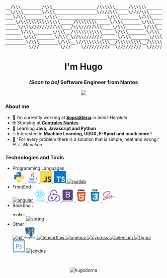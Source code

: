 <pre align="center">
__/\\\________/\\\_________________/\\\\\\_____/\\\\\\________________________/\\\\____________
__\/\\\_______\/\\\________________\////\\\____\////\\\________________________/\\\\___________
___\/\\\_______\/\\\___________________\/\\\_______\/\\\________________________/\\\\__________
____\/\\\\\\\\\\\\\\\_____/\\\\\\\\_____\/\\\_______\/\\\________/\\\\\__________/\\\\_________
_____\/\\\/////////\\\___/\\\/////\\\____\/\\\_______\/\\\______/\\\///\\\________/\\\\________
______\/\\\_______\/\\\__/\\\\\\\\\\\_____\/\\\_______\/\\\_____/\\\____\\\\_______////________
_______\/\\\_______\/\\\_\//\\///////______\/\\\_______\/\\\____\//\\\___\\\___________________
________\/\\\_______\/\\\__\//\\\\\\\\\\__/\\\\\\\\\__/\\\\\\\\\__\///\\\\\/__________/\\\_____
_________\///________\///____\//////////__\/////////__\/////////_____\/////___________\///_____
</pre>

<h1 align="center">I'm Hugo</h1>
<h3 align="center"><i>(Soon to be) </i>Software Engineer from Nantes</h3>

<p align="center">
  <a href="https://www.linkedin.com/in/hugodorne/">
    <img src="https://img.shields.io/badge/LinkedIn-0077B5?logo=linkedin">
  </a>
</p>

<h3>About me</h3>
<ul>
    <li> 🔭 I’m currently working at <b><a href="https://www.soprasteria.com/">SopraSteria</a></b> in <i>Saint-Herblain</i></li>
    <li> 🤓 Studying at <b><a href="https://www.ec-nantes.fr/english-version">Centrales Nantes</a></b> </li>
    <li> 🌱 Learning <b>Java, Javascript and Python</b> </li>
    <li> 🔥 Interested in <b>Machine Learning, UI/UX, E-Sport and much more !</b></li>
    <li> 📜 "For every problem there is a solution that is simple, neat and wrong." <i>H. L. Mencken</i></li>
</ul>

<h3 align="left">Technologies and Tools</h3>
<ul>
    <li>Programming Languages :</li>
    <a href="https://www.python.org" target="_blank"> <img src="https://raw.githubusercontent.com/devicons/devicon/master/icons/python/python-original.svg" alt="python" width="40" height="40"/> </a>
    <a href="https://www.java.com" target="_blank"> <img src="https://raw.githubusercontent.com/devicons/devicon/master/icons/java/java-original.svg" alt="java" width="40" height="40"/> </a>
    <a href="https://developer.mozilla.org/en-US/docs/Web/JavaScript" target="_blank"> <img src="https://raw.githubusercontent.com/devicons/devicon/master/icons/javascript/javascript-original.svg" alt="javascript" width="40" height="40"/> </a>
    <a href="https://www.typescriptlang.org/" target="_blank"> <img src="https://raw.githubusercontent.com/devicons/devicon/master/icons/typescript/typescript-original.svg" alt="typescript" width="40" height="40"/> </a>
    <a href="https://www.mathworks.com/" target="_blank"> <img src="https://upload.wikimedia.org/wikipedia/commons/2/21/Matlab_Logo.png" alt="matlab" width="40" height="40"/></a>
    <li>FrontEnd :</li>
    <a href="https://angular.io" target="_blank"> <img src="https://angular.io/assets/images/logos/angular/angular.svg" alt="angular" width="40" height="40"/> </a>
    <a href="https://reactjs.org/" target="_blank"> <img src="https://raw.githubusercontent.com/devicons/devicon/master/icons/react/react-original-wordmark.svg" alt="react" width="40" height="40"/> </a>
    <a href="https://redux.js.org" target="_blank"> <img src="https://raw.githubusercontent.com/devicons/devicon/master/icons/redux/redux-original.svg" alt="redux" width="40" height="40"/> </a>    
    <a href="https://getbootstrap.com" target="_blank"> <img src="https://raw.githubusercontent.com/devicons/devicon/master/icons/bootstrap/bootstrap-plain-wordmark.svg" alt="bootstrap" width="40" height="40"/> </a>
    <a href="https://www.w3.org/html/" target="_blank"> <img src="https://raw.githubusercontent.com/devicons/devicon/master/icons/html5/html5-original-wordmark.svg" alt="html5" width="40" height="40"/> </a>
    <a href="https://www.w3schools.com/css/" target="_blank"> <img src="https://raw.githubusercontent.com/devicons/devicon/master/icons/css3/css3-original-wordmark.svg" alt="css3" width="40" height="40"/> </a>
    <a href="https://sass-lang.com" target="_blank"> <img src="https://raw.githubusercontent.com/devicons/devicon/master/icons/sass/sass-original.svg" alt="sass" width="40" height="40"/> </a>
    <li>BackEnd :</li>
    <a href="https://nodejs.org" target="_blank"> <img src="https://raw.githubusercontent.com/devicons/devicon/master/icons/nodejs/nodejs-original-wordmark.svg" alt="nodejs" width="40" height="40"/> </a>
    <a href="https://spring.io/" target="_blank"> <img src="https://www.vectorlogo.zone/logos/springio/springio-icon.svg" alt="spring" width="40" height="40"/> </a>
    <li>Other :</li>
    <a href="https://git-scm.com/" target="_blank"> <img src="https://www.vectorlogo.zone/logos/git-scm/git-scm-icon.svg" alt="git" width="40" height="40"/> </a>
    <a href="https://www.postgresql.org" target="_blank"> <img src="https://raw.githubusercontent.com/devicons/devicon/master/icons/postgresql/postgresql-original-wordmark.svg" alt="postgresql" width="40" height="40"/> </a>
    <a href="https://www.tensorflow.org" target="_blank"> <img src="https://www.vectorlogo.zone/logos/tensorflow/tensorflow-icon.svg" alt="tensorflow" width="40" height="40"/> </a>
    <a href="https://opencv.org/" target="_blank"> <img src="https://www.vectorlogo.zone/logos/opencv/opencv-icon.svg" alt="opencv" width="40" height="40"/> </a>
    <a href="https://www.cypress.io" target="_blank"> <img src="https://raw.githubusercontent.com/simple-icons/simple-icons/6e46ec1fc23b60c8fd0d2f2ff46db82e16dbd75f/icons/cypress.svg" alt="cypress" width="40" height="40"/> </a>
    <a href="https://www.selenium.dev" target="_blank"> <img src="https://raw.githubusercontent.com/detain/svg-logos/780f25886640cef088af994181646db2f6b1a3f8/svg/selenium-logo.svg" alt="selenium" width="40" height="40"/> </a>
    <a href="https://www.figma.com/" target="_blank"> <img src="https://www.vectorlogo.zone/logos/figma/figma-icon.svg" alt="figma" width="40" height="40"/> </a>
    <a href="https://www.photoshop.com/en" target="_blank"> <img src="https://raw.githubusercontent.com/devicons/devicon/master/icons/photoshop/photoshop-line.svg" alt="photoshop" width="40" height="40"/> </a>
    <a href="https://www.jenkins.io" target="_blank"> <img src="https://www.vectorlogo.zone/logos/jenkins/jenkins-icon.svg" alt="jenkins" width="40" height="40"/> </a>
</ul>
<br>
<p align="center"> <img src="https://komarev.com/ghpvc/?username=hugodorne&label=Profile%20views&color=0e75b6&style=flat" alt="hugodorne" /> </p>
